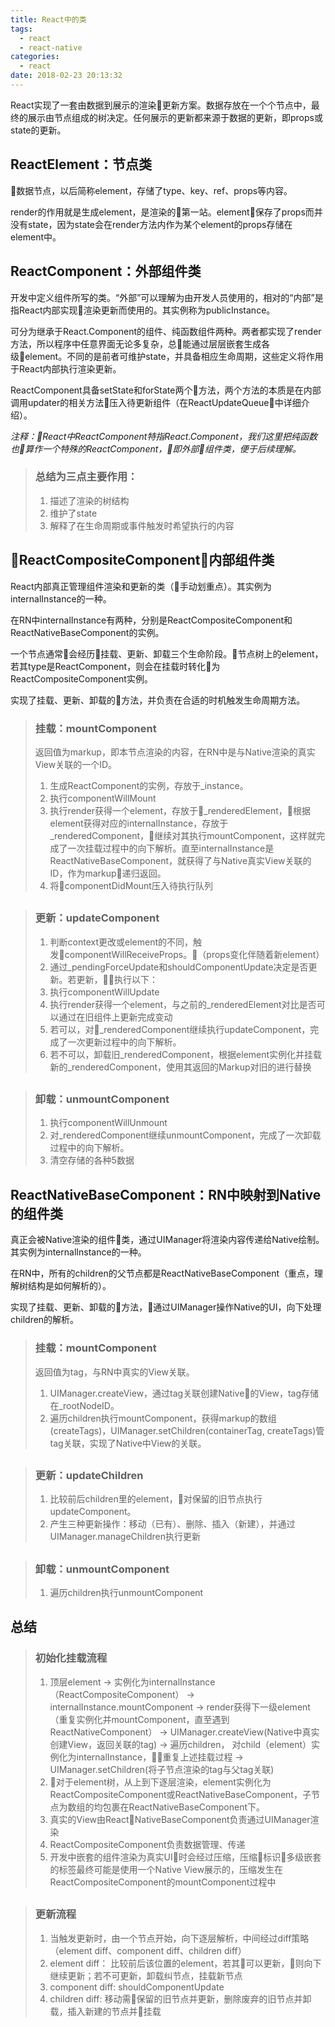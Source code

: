 ```yaml
---
title: React中的类
tags:
  - react
  - react-native
categories:
  - react
date: 2018-02-23 20:13:32
---
```



React实现了一套由数据到展示的渲染更新方案。数据存放在一个个节点中，最终的展示由节点组成的树决定。任何展示的更新都来源于数据的更新，即props或state的更新。
<!-- more -->

## ReactElement：节点类      

数据节点，以后简称element，存储了type、key、ref、props等内容。

render的作用就是生成element，是渲染的第一站。element保存了props而并没有state，因为state会在render方法内作为某个element的props存储在element中。

## ReactComponent：外部组件类      

开发中定义组件所写的类。“外部”可以理解为由开发人员使用的，相对的“内部”是指React内部实现渲染更新而使用的。其实例称为publicInstance。   

可分为继承于React.Component的组件、纯函数组件两种。两者都实现了render方法，所以程序中任意界面无论多复杂，总能通过层层嵌套生成各级element。不同的是前者可维护state，并具备相应生命周期，这些定义将作用于React内部执行渲染更新。

ReactComponent具备setState和forState两个方法，两个方法的本质是在内部调用updater的相关方法压入待更新组件（在ReactUpdateQueue中详细介绍）。

*注释：React中ReactComponent特指React.Component，我们这里把纯函数也算作一个特殊的ReactComponent，即外部组件类，便于后续理解。*

> ### 总结为三点主要作用：    
>     
> 1. 描述了渲染的树结构   
> 2. 维护了state    
> 3. 解释了在生命周期或事件触发时希望执行的内容    

## ReactCompositeComponent：内部组件类        

React内部真正管理组件渲染和更新的类（手动划重点）。其实例为internalInstance的一种。

在RN中internalInstance有两种，分别是ReactCompositeComponent和ReactNativeBaseComponent的实例。

一个节点通常会经历挂载、更新、卸载三个生命阶段。节点树上的element，若其type是ReactComponent，则会在挂载时转化为ReactCompositeComponent实例。

实现了挂载、更新、卸载的方法，并负责在合适的时机触发生命周期方法。

> ### 挂载：mountComponent    
>      
> 返回值为markup，即本节点渲染的内容，在RN中是与Native渲染的真实View关联的一个ID。    
> 1. 生成ReactComponent的实例，存放于_instance。    
> 2. 执行componentWillMount  
> 3. 执行render获得一个element，存放于_renderedElement，根据element获得对应的internalInstance，存放于_renderedComponent，继续对其执行mountComponent，这样就完成了一次挂载过程中的向下解析。直至internalInstance是ReactNativeBaseComponent，就获得了与Native真实View关联的ID，作为markup递归返回。    
> 4. 将componentDidMount压入待执行队列

##    


> ### 更新：updateComponent
> 1. 判断context更改或element的不同，触发componentWillReceiveProps。（props变化伴随着新element）    
> 2. 通过_pendingForceUpdate和shouldComponentUpdate决定是否更新。若更新，执行以下：    
> 3. 执行componentWillUpdate 
> 4. 执行render获得一个element，与之前的_renderedElement对比是否可以通过在旧组件上更新完成变动
> 5. 若可以，对_renderedComponent继续执行updateComponent，完成了一次更新过程中的向下解析。  
> 6. 若不可以，卸载旧_renderedComponent，根据element实例化并挂载新的_renderedComponent，使用其返回的Markup对旧的进行替换

##  


> ### 卸载：unmountComponent
> 1. 执行componentWillUnmount 
> 2. 对_renderedComponent继续unmountComponent，完成了一次卸载过程中的向下解析。 
> 3. 清空存储的各种5数据

## ReactNativeBaseComponent：RN中映射到Native的组件类     

真正会被Native渲染的组件类，通过UIManager将渲染内容传递给Native绘制。其实例为internalInstance的一种。

在RN中，所有的children的父节点都是ReactNativeBaseComponent（重点，理解树结构是如何解析的）。

实现了挂载、更新、卸载的方法，通过UIManager操作Native的UI，向下处理children的解析。

> ### 挂载：mountComponent    
>      
> 返回值为tag，与RN中真实的View关联。    
> 1. UIManager.createView，通过tag关联创建Native的View，tag存储在_rootNodeID。 
> 2. 遍历children执行mountComponent，获得markup的数组(createTags)，UIManager.setChildren(containerTag, createTags)管tag关联，实现了Native中View的关联。


##   


> ### 更新：updateChildren
> 1. 比较前后children里的element，对保留的旧节点执行updateComponent。
> 2. 产生三种更新操作：移动（已有）、删除、插入（新建），并通过UIManager.manageChildren执行更新

##  


> ### 卸载：unmountComponent
> 1. 遍历children执行unmountComponent 

## 总结

> ### 初始化挂载流程   
> 1. 顶层element -> 实例化为internalInstance（ReactCompositeComponent） -> internalInstance.mountComponent -> render获得下一级element（重复实例化并mountComponent，直至遇到ReactNativeComponent） -> UIManager.createView(Native中真实创建View，返回关联的tag) -> 遍历children， 对child（element）实例化为internalInstance，重复上述挂载过程 -> UIManager.setChildren(将子节点渲染的tag与父tag关联)    
> 2. 对于element树，从上到下逐层渲染，element实例化为ReactCompositeComponent或ReactNativeBaseComponent，子节点为数组的均包裹在ReactNativeBaseComponent下。 
> 3. 真实的View由ReactNativeBaseComponent负责通过UIManager渲染
> 4. ReactCompositeComponent负责数据管理、传递
> 5. 开发中嵌套的组件渲染为真实UI时会经过压缩，压缩标识多级嵌套的标签最终可能是使用一个Native View展示的，压缩发生在ReactCompositeComponent的mountComponent过程中

##  

> ### 更新流程
> 1. 当触发更新时，由一个节点开始，向下逐层解析，中间经过diff策略（element diff、component diff、children diff）   
> 2. element diff： 比较前后该位置的element，若其可以更新，则向下继续更新；若不可更新，卸载纠节点，挂载新节点
> 3. component diff: shouldComponentUpdate
> 4. children diff: 移动需保留的旧节点并更新，删除废弃的旧节点并卸载，插入新建的节点并挂载



